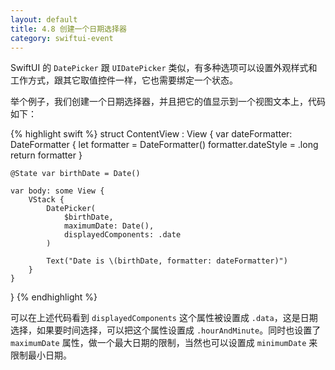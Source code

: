 ```yaml
---
layout: default
title: 4.8 创建一个日期选择器
category: swiftui-event
---
```


SwiftUI 的 `DatePicker` 跟 `UIDatePicker` 类似，有多种选项可以设置外观样式和工作方式，跟其它取值控件一样，它也需要绑定一个状态。

举个例子，我们创建一个日期选择器，并且把它的值显示到一个视图文本上，代码如下：

{% highlight swift %}
struct ContentView : View {
    var dateFormatter: DateFormatter {
        let formatter = DateFormatter()
        formatter.dateStyle = .long
        return formatter
    }

    @State var birthDate = Date()

    var body: some View {
        VStack {
            DatePicker(
                $birthDate,
                maximumDate: Date(),
                displayedComponents: .date
            )

            Text("Date is \(birthDate, formatter: dateFormatter)")
        }
    }
}
{% endhighlight %}

可以在上述代码看到 `displayedComponents` 这个属性被设置成 `.data`，这是日期选择，如果要时间选择，可以把这个属性设置成 `.hourAndMinute`。同时也设置了 `maximumDate` 属性，做一个最大日期的限制，当然也可以设置成 `minimumDate` 来限制最小日期。


